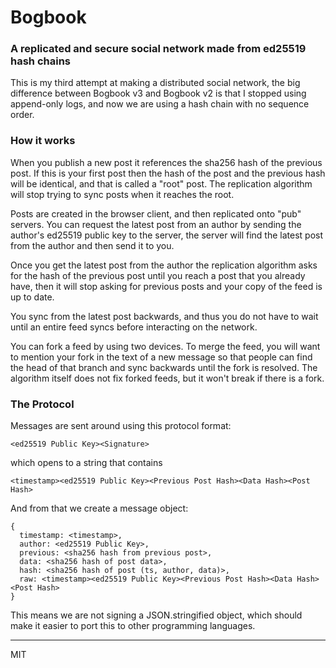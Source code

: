 # Bogbook

### A replicated and secure social network made from ed25519 hash chains

This is my third attempt at making a distributed social network, the big difference between Bogbook v3 and Bogbook v2 is that I stopped using append-only logs, and now we are using a hash chain with no sequence order. 

### How it works

When you publish a new post it references the sha256 hash of the previous post. If this is your first post then the hash of the post and the previous hash will be identical, and that is called a "root" post. The replication algorithm will stop trying to sync posts when it reaches the root.

Posts are created in the browser client, and then replicated onto "pub" servers. You can request the latest post from an author by sending the author's ed25519 public key to the server, the server will find the latest post from the author and then send it to you. 

Once you get the latest post from the author the replication algorithm asks for the hash of the previous post until you reach a post that you already have, then it will stop asking for previous posts and your copy of the feed is up to date. 

You sync from the latest post backwards, and thus you do not have to wait until an entire feed syncs before interacting on the network.

You can fork a feed by using two devices. To merge the feed, you will want to mention your fork in the text of a new message so that people can find the head of that branch and sync backwards until the fork is resolved. The algorithm itself does not fix forked feeds, but it won't break if there is a fork. 

### The Protocol

Messages are sent around using this protocol format:

```
<ed25519 Public Key><Signature>
```

which opens to a string that contains

```
<timestamp><ed25519 Public Key><Previous Post Hash><Data Hash><Post Hash>
```

And from that we create a message object:

```
{
  timestamp: <timestamp>,
  author: <ed25519 Public Key>,
  previous: <sha256 hash from previous post>,
  data: <sha256 hash of post data>,
  hash: <sha256 hash of post (ts, author, data)>,
  raw: <timestamp><ed25519 Public Key><Previous Post Hash><Data Hash><Post Hash>
}
```

This means we are not signing a JSON.stringified object, which should make it easier to port this to other programming languages.



---
MIT


